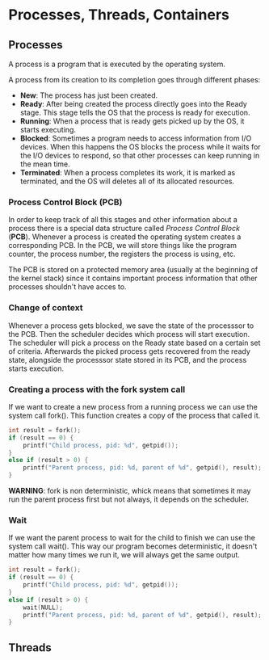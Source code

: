 # Processes, Threads, Containers

## Processes
A process is a program that is executed by the operating system.

A process from its creation to its completion goes through different phases:
- **New**: The process has just been created.
- **Ready**: After being created the process directly goes into the Ready stage.
  This stage tells the OS that the process is ready for execution.
- **Running**: When a process that is ready gets picked up by the OS, it starts
  executing.
- **Blocked**: Sometimes a program needs to access information from I/O devices.
  When this happens the OS blocks the process while it waits for the I/O
  devices to respond, so that other processes can keep running in the mean
  time.
- **Terminated**: When a process completes its work, it is marked as
  terminated, and the OS will deletes all of its allocated resources.

### Process Control Block (PCB)

In order to keep track of all this stages and other information about a process
there is a special data structure called *Process Control Block* (**PCB**).
Whenever a process is created the operating system creates a corresponding PCB.
In the PCB, we will store things like the program counter, the process number,
the registers the process is using, etc.

The PCB is stored on a protected memory area (usually at the beginning of the
kernel stack) since it contains important process information that other 
processes shouldn't have acces to.

### Change of context

Whenever a process gets blocked, we save the state of the processsor to the 
PCB. Then the scheduler decides which process will start execution. The
scheduler will pick a process on the Ready state based on a certain set of
criteria. Afterwards the picked process gets recovered from the ready state,
alongside the processsor state stored in its PCB, and the process starts
execution.

### Creating a process with the fork system call
If we want to create a new process from a running process we can use the system
call fork(). This function creates a copy of the process that called it.
```c
int result = fork();
if (result == 0) {
    printf("Child process, pid: %d", getpid());
} 
else if (result > 0) {
    printf("Parent process, pid: %d, parent of %d", getpid(), result);
}
```

**WARNING**: fork is non deterministic, whick means that sometimes it may run the
parent process first but not always, it depends on the scheduler.

### Wait
If we want the parent process to wait for the child to finish we can use the
system call wait(). This way our program becomes deterministic, it doesn't
matter how many times we run it, we will always get the same output.

```c
int result = fork();
if (result == 0) {
    printf("Child process, pid: %d", getpid());
} 
else if (result > 0) {
    wait(NULL);
    printf("Parent process, pid: %d, parent of %d", getpid(), result);
}
```

## Threads

